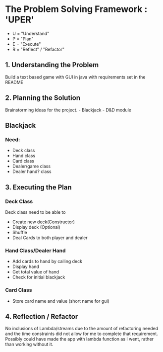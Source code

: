 <h1>The Problem Solving Framework : 'UPER'</h1>

- U = "Understand"
- P = "Plan"
- E = "Execute"
- R = "Reflect" / "Refactor"

<h2>1. Understanding the Problem</h2>
    Build a text based game with GUI in java with requirements set in the README
<h2>
    2. Planning the Solution
</h2>
Brainstorming ideas for the project.
 - Blackjack
 - D&D module

<h2>Blackjack</h2>

<h3>Need:</h3>

<ul>
<li>Deck class</li>
<li>Hand class</li>
<li>Card class</li>
<li>Dealer/game class</li>
<li>Dealer hand? class</li>
</ul>

<h2>3. Executing the Plan</h2>

<h3>Deck Class</h3>

<p>
Deck class need to be able to
<ul>
<li>Create new deck(Constructor)</li>
<li>Display deck (Optional)</li>
<li>Shuffle</li>
<li>Deal Cards to both player and dealer</li>
</ul>

<h3>Hand Class/Dealer Hand</h3>
<ul>
<li>Add cards to hand by calling deck</li>
<li>Display hand</li>
<li>Get total value of hand</li>
<li>Check for initial blackjack</li>
</ul>

<h3>Card Class</h3>
<ul>
<li>Store card name and value (short name for gui)</li>
</ul>
</p>

<h2>
    4. Reflection / Refactor
</h2>

<p>No inclusions of Lambda/streams due to the amount of refactoring needed and the time constraints did not allow for me to complete that requirement. Possibly could have made the app with lambda function as I went, rather than working without it.</p>
